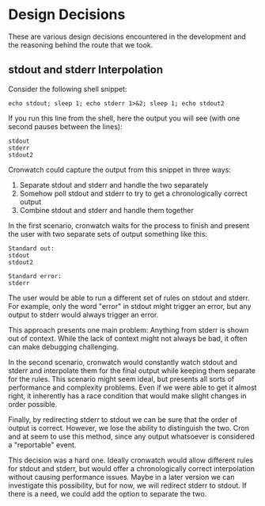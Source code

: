 # Design Decisions #
These are various design decisions encountered in the development and the reasoning behind the route that we took.

## stdout and stderr Interpolation ##
Consider the following shell snippet:

```
echo stdout; sleep 1; echo stderr 1>&2; sleep 1; echo stdout2
```

If you run this line from the shell, here the output you will see (with one second pauses between the lines):

```
stdout
stderr
stdout2
```

Cronwatch could capture the output from this snippet in three ways:

  1. Separate stdout and stderr and handle the two separately
  1. Somehow poll stdout and stderr to try to get a chronologically correct output
  1. Combine stdout and stderr and handle them together

In the first scenario, cronwatch waits for the process to finish and present the user with two separate sets of output something like this:

```
Standard out:
stdout
stdout2

Standard error:
stderr
```

The user would be able to run a different set of rules on stdout and stderr. For example, only the word "error" in stdout might trigger an error, but any output to stderr would always trigger an error.

This approach presents one main problem: Anything from stderr is shown out of context. While the lack of context might not always be bad, it often can make debugging challenging.

In the second scenario, cronwatch would constantly watch stdout and stderr and interpolate them for the final output while keeping them separate for the rules. This scenario might seem ideal, but presents all sorts of performance and complexity problems. Even if we were able to get it almost right, it inherently has a race condition that would make slight changes in order possible.

Finally, by redirecting stderr to stdout we can be sure that the order of output is correct. However, we lose the ability to distinguish the two. Cron and at seem to use this method, since any output whatsoever is considered a "reportable" event.

This decision was a hard one. Ideally cronwatch would allow different rules for stdout and stderr, but would offer a chronologically correct interpolation without causing performance issues. Maybe in a later version we can investigate this possibility, but for now, we will redirect stderr to stdout. If there is a need, we could add the option to separate the two.